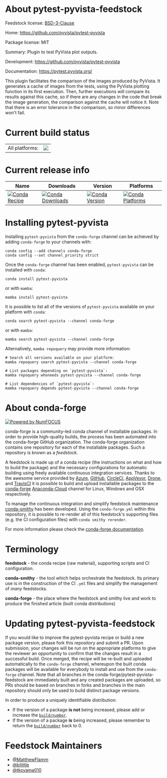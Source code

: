 About pytest-pyvista-feedstock
==============================

Feedstock license: [BSD-3-Clause](https://github.com/conda-forge/pytest-pyvista-feedstock/blob/main/LICENSE.txt)

Home: https://github.com/pyvista/pytest-pyvista

Package license: MIT

Summary: Plugin to test PyVista plot outputs.

Development: https://github.com/pyvista/pytest-pyvista

Documentation: https://pytest.pyvista.org/

This plugin facilitates the comparison of the images produced by PyVista. It generates a cache of images from the tests, using the PyVista plotting function in its first execution. Then, further executions will compare its results against this cache, so if there are any changes in the code that break the image generation, the comparison against the cache will notice it. Note that there is an error tolerance in the comparison, so minor differences won't fail.


Current build status
====================


<table><tr><td>All platforms:</td>
    <td>
      <a href="https://dev.azure.com/conda-forge/feedstock-builds/_build/latest?definitionId=20394&branchName=main">
        <img src="https://dev.azure.com/conda-forge/feedstock-builds/_apis/build/status/pytest-pyvista-feedstock?branchName=main">
      </a>
    </td>
  </tr>
</table>

Current release info
====================

| Name | Downloads | Version | Platforms |
| --- | --- | --- | --- |
| [![Conda Recipe](https://img.shields.io/badge/recipe-pytest--pyvista-green.svg)](https://anaconda.org/conda-forge/pytest-pyvista) | [![Conda Downloads](https://img.shields.io/conda/dn/conda-forge/pytest-pyvista.svg)](https://anaconda.org/conda-forge/pytest-pyvista) | [![Conda Version](https://img.shields.io/conda/vn/conda-forge/pytest-pyvista.svg)](https://anaconda.org/conda-forge/pytest-pyvista) | [![Conda Platforms](https://img.shields.io/conda/pn/conda-forge/pytest-pyvista.svg)](https://anaconda.org/conda-forge/pytest-pyvista) |

Installing pytest-pyvista
=========================

Installing `pytest-pyvista` from the `conda-forge` channel can be achieved by adding `conda-forge` to your channels with:

```
conda config --add channels conda-forge
conda config --set channel_priority strict
```

Once the `conda-forge` channel has been enabled, `pytest-pyvista` can be installed with `conda`:

```
conda install pytest-pyvista
```

or with `mamba`:

```
mamba install pytest-pyvista
```

It is possible to list all of the versions of `pytest-pyvista` available on your platform with `conda`:

```
conda search pytest-pyvista --channel conda-forge
```

or with `mamba`:

```
mamba search pytest-pyvista --channel conda-forge
```

Alternatively, `mamba repoquery` may provide more information:

```
# Search all versions available on your platform:
mamba repoquery search pytest-pyvista --channel conda-forge

# List packages depending on `pytest-pyvista`:
mamba repoquery whoneeds pytest-pyvista --channel conda-forge

# List dependencies of `pytest-pyvista`:
mamba repoquery depends pytest-pyvista --channel conda-forge
```


About conda-forge
=================

[![Powered by
NumFOCUS](https://img.shields.io/badge/powered%20by-NumFOCUS-orange.svg?style=flat&colorA=E1523D&colorB=007D8A)](https://numfocus.org)

conda-forge is a community-led conda channel of installable packages.
In order to provide high-quality builds, the process has been automated into the
conda-forge GitHub organization. The conda-forge organization contains one repository
for each of the installable packages. Such a repository is known as a *feedstock*.

A feedstock is made up of a conda recipe (the instructions on what and how to build
the package) and the necessary configurations for automatic building using freely
available continuous integration services. Thanks to the awesome service provided by
[Azure](https://azure.microsoft.com/en-us/services/devops/), [GitHub](https://github.com/),
[CircleCI](https://circleci.com/), [AppVeyor](https://www.appveyor.com/),
[Drone](https://cloud.drone.io/welcome), and [TravisCI](https://travis-ci.com/)
it is possible to build and upload installable packages to the
[conda-forge](https://anaconda.org/conda-forge) [Anaconda-Cloud](https://anaconda.org/)
channel for Linux, Windows and OSX respectively.

To manage the continuous integration and simplify feedstock maintenance
[conda-smithy](https://github.com/conda-forge/conda-smithy) has been developed.
Using the ``conda-forge.yml`` within this repository, it is possible to re-render all of
this feedstock's supporting files (e.g. the CI configuration files) with ``conda smithy rerender``.

For more information please check the [conda-forge documentation](https://conda-forge.org/docs/).

Terminology
===========

**feedstock** - the conda recipe (raw material), supporting scripts and CI configuration.

**conda-smithy** - the tool which helps orchestrate the feedstock.
                   Its primary use is in the construction of the CI ``.yml`` files
                   and simplify the management of *many* feedstocks.

**conda-forge** - the place where the feedstock and smithy live and work to
                  produce the finished article (built conda distributions)


Updating pytest-pyvista-feedstock
=================================

If you would like to improve the pytest-pyvista recipe or build a new
package version, please fork this repository and submit a PR. Upon submission,
your changes will be run on the appropriate platforms to give the reviewer an
opportunity to confirm that the changes result in a successful build. Once
merged, the recipe will be re-built and uploaded automatically to the
`conda-forge` channel, whereupon the built conda packages will be available for
everybody to install and use from the `conda-forge` channel.
Note that all branches in the conda-forge/pytest-pyvista-feedstock are
immediately built and any created packages are uploaded, so PRs should be based
on branches in forks and branches in the main repository should only be used to
build distinct package versions.

In order to produce a uniquely identifiable distribution:
 * If the version of a package **is not** being increased, please add or increase
   the [``build/number``](https://docs.conda.io/projects/conda-build/en/latest/resources/define-metadata.html#build-number-and-string).
 * If the version of a package **is** being increased, please remember to return
   the [``build/number``](https://docs.conda.io/projects/conda-build/en/latest/resources/define-metadata.html#build-number-and-string)
   back to 0.

Feedstock Maintainers
=====================

* [@MatthewFlamm](https://github.com/MatthewFlamm/)
* [@bjlittle](https://github.com/bjlittle/)
* [@tkoyama010](https://github.com/tkoyama010/)


